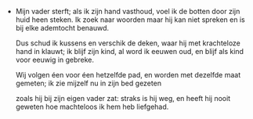 - Mijn vader sterft; als ik zijn hand vasthoud,
  voel ik de botten door zijn huid heen steken.
  Ik zoek naar woorden maar hij kan niet spreken
  en is bij elke ademtocht benauwd.
  
  Dus schud ik kussens en verschik de deken,
  waar hij met krachteloze hand in klauwt;
  ik blijf zijn kind, al word ik eeuwen oud,
  en blijf als kind voor eeuwig in gebreke.
  
  Wij volgen éen voor éen hetzelfde pad,
  en worden met dezelfde maat gemeten;
  ik zie mijzelf nu in zijn bed gezeten
  
  zoals hij bij zijn eigen vader zat:
  straks is hij weg, en heeft hij nooit geweten
  hoe machteloos ik hem heb liefgehad.